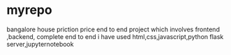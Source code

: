 # myrepo
bangalore house priction price end to end project 
which involves frontend ,backend, complete end to end 
i have used html,css,javascript,python flask server,jupyternotebook
